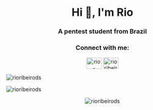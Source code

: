 <h1 align="center">Hi 👋, I'm Rio</h1>
<h3 align="center">A pentest student from Brazil</h3>

<h3 align="center">Connect with me:</h3>
<p align="center">
<a href="https://linkedin.com/in/rio-ribeiro" target="blank"><img align="center" src="https://raw.githubusercontent.com/rahuldkjain/github-profile-readme-generator/master/src/images/icons/Social/linked-in-alt.svg" alt="rio-ribeiro" height="30" width="40" /></a>
<a href="https://www.hackerrank.com/rioribeirods" target="blank"><img align="center" src="https://raw.githubusercontent.com/rahuldkjain/github-profile-readme-generator/master/src/images/icons/Social/hackerrank.svg" alt="rioribeirods" height="30" width="40" /></a>
</p>

<div>
<p><img align="" src="https://github-readme-stats.vercel.app/api?username=rioribeirods&show_icons=true&locale=en" alt="rioribeirods" /></p>

<p><img align="" src="https://github-readme-stats.vercel.app/api/top-langs?username=rioribeirods&show_icons=true&locale=en&layout=compact" alt="rioribeirods" /></p>
</div>
<p align="center" display="block"><img align="center" src="https://github-readme-streak-stats.herokuapp.com/?user=rioribeirods&" alt="rioribeirods" /></p>
